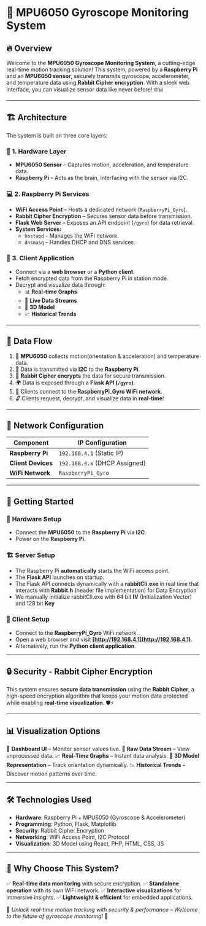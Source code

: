 # 🚀 MPU6050 Gyroscope Monitoring System

## 🔥 Overview

Welcome to the **MPU6050 Gyroscope Monitoring System**, a cutting-edge real-time motion tracking solution! This system, powered by a **Raspberry Pi** and an **MPU6050 sensor**, securely transmits gyroscope, accelerometer, and temperature data using **Rabbit Cipher encryption**. With a sleek web interface, you can visualize sensor data like never before! 🌐📊

---

## 🏗️ Architecture

The system is built on three core layers:

### 🔨 **1. Hardware Layer**

- **MPU6050 Sensor** – Captures motion, acceleration, and temperature data.
- **Raspberry Pi** – Acts as the brain, interfacing with the sensor via I2C.

### 💻 **2. Raspberry Pi Services**

- **WiFi Access Point** – Hosts a dedicated network (`RaspberryPi_Gyro`).
- **Rabbit Cipher Encryption** – Secures sensor data before transmission.
- **Flask Web Server** – Exposes an API endpoint (`/gyro`) for data retrieval.
- **System Services:**
  - `hostapd` – Manages the WiFi network.
  - `dnsmasq` – Handles DHCP and DNS services.

### 📱 **3. Client Application**

- Connect via a **web browser** or a **Python client**.
- Fetch encrypted data from the Raspberry Pi in station mode.
- Decrypt and visualize data through:
  - 📊 **Real-time Graphs**
  - 📡 **Live Data Streams**
  - 🚁 **3D Model**
  - 📈 **Historical Trends**

---

## 🔄 Data Flow

1. 📡 **MPU6050** collects motion(orientation & acceleration) and temperature data.
2. 🔄 Data is transmitted via **I2C** to the **Raspberry Pi**.
3. 🔐 **Rabbit Cipher encrypts** the data for secure transmission.
4. 🌍 Data is exposed through a **Flask API (`/gyro`)**.
5. 📡 Clients connect to the **RaspberryPi_Gyro WiFi network**.
6. 🔓 Clients request, decrypt, and visualize data in **real-time**!

---

## 📡 Network Configuration

| Component          | IP Configuration              |
| ------------------ | ----------------------------- |
| **Raspberry Pi**   | `192.168.4.1` (Static IP)     |
| **Client Devices** | `192.168.4.x` (DHCP Assigned) |
| **WiFi Network**   | `RaspberryPi_Gyro`            |

---

## 🚀 Getting Started

### 🔧 **Hardware Setup**

- Connect the **MPU6050** to the **Raspberry Pi** via **I2C**.
- Power on the **Raspberry Pi**.

### 🏗️ **Server Setup**

- The Raspberry Pi **automatically** starts the WiFi access point.
- The **Flask API** launches on startup.
- The Flask API connects dynamically with a **rabbitCli.exe** in real time that interacts with **Rabbit.h** (header file implementation) for Data Encryption
- We manually initialize rabbitCli.exe with 64 bit **IV** (Initialization Vector) and 128 bit **Key**

### 📱 **Client Setup**

- Connect to the **RaspberryPi_Gyro** WiFi network.
- Open a web browser and visit **[http://192.168.4.1](http://192.168.4.1)**.
- Alternatively, run the **Python client application**.

---

## 🔒 Security - Rabbit Cipher Encryption

This system ensures **secure data transmission** using the **Rabbit Cipher**, a high-speed encryption algorithm that keeps your motion data protected while enabling **real-time visualization**. 🛡⚡

---

## 📊 Visualization Options

🎯 **Dashboard UI** – Monitor sensor values live.
📡 **Raw Data Stream** – View unprocessed data.
📈 **Real-Time Graphs** – Instant data analysis.
🚀 **3D Model Representation** – Track orientation dynamically.
📉 **Historical Trends** – Discover motion patterns over time.

---

## 🛠 Technologies Used

- **Hardware**: Raspberry Pi + MPU6050 (Gyroscope & Accelerometer)
- **Programming**: Python, Flask, Matplotlib
- **Security**: Rabbit Cipher Encryption
- **Networking**: WiFi Access Point, I2C Protocol
- **Visualization**: 3D Model using React, PHP, HTML, CSS, JS

---

## 🌟 Why Choose This System?

✅ **Real-time data monitoring** with secure encryption.
✅ **Standalone operation** with its own WiFi network.
✅ **Interactive visualizations** for immersive insights.
✅ **Lightweight & efficient** for embedded applications.

🚀 _Unlock real-time motion tracking with security & performance – Welcome to the future of gyroscope monitoring!_ 🎯
